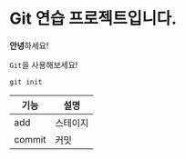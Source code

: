 # Git 연습 프로젝트입니다.

**안녕**하세요!

`Git`을 사용해보세요!

```
git init
```

| 기능   | 설명     |
| ------ | -------- |
| add    | 스테이지 |
| commit | 커밋     |
